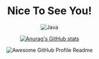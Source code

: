 
<div align="center">
  <h1>Nice To See You!</h1>
<img src="https://cdn.rawgit.com/sindresorhus/awesome/d7305f38d29fed78fa85652e3a63e154dd8e8829/media/badge.svg" alt="Java"/>


  [![Anurag's GitHub stats](https://github-readme-stats.vercel.app/api?username=dylonluo)](https://github.com/anuraghazra/github-readme-stats)

  
<img alt="Awesome GitHub Profile Readme" src="assets/agpr.gif"> </img>
</div>


